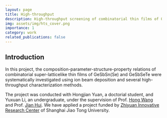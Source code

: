 ```yaml
---
layout: page
title: High-throughput
description: High-throughput screening of combinatorial thin films of O-PCMs
img: assets/img/hts_cover.png
importance: 1
category: work
related_publications: false
---
```


## Introduction

In this project, the composition-parameter-structure-property relations of combinatorial super-latticelike thin films of GeSbSn(Se) and GeSbSeTe were systematically investigated using ion beam deposition and several high-throughput characterization methods.

The project was conducted with Hongjian Yuan, a doctorial student, and Yuxuan Li, an undergraduate, under the supervision of Prof. [Hong Wang](https://smse.sjtu.edu.cn/people/detail/274) and Prof. [Jian Hui](https://smse.sjtu.edu.cn/people/detail/392). We have applied a project funded by [Zhiyuan Innovative Research Center](https://zirc.sjtu.edu.cn/Zirc/index) of Shanghai Jiao Tong University.
